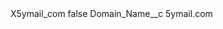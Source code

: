<?xml version="1.0" encoding="UTF-8"?>
<CustomMetadata xmlns="http://soap.sforce.com/2006/04/metadata" xmlns:xsi="http://www.w3.org/2001/XMLSchema-instance" xmlns:xsd="http://www.w3.org/2001/XMLSchema">
    <label>X5ymail_com</label>
    <protected>false</protected>
    <values>
        <field>Domain_Name__c</field>
        <value xsi:type="xsd:string">5ymail.com</value>
    </values>
</CustomMetadata>
